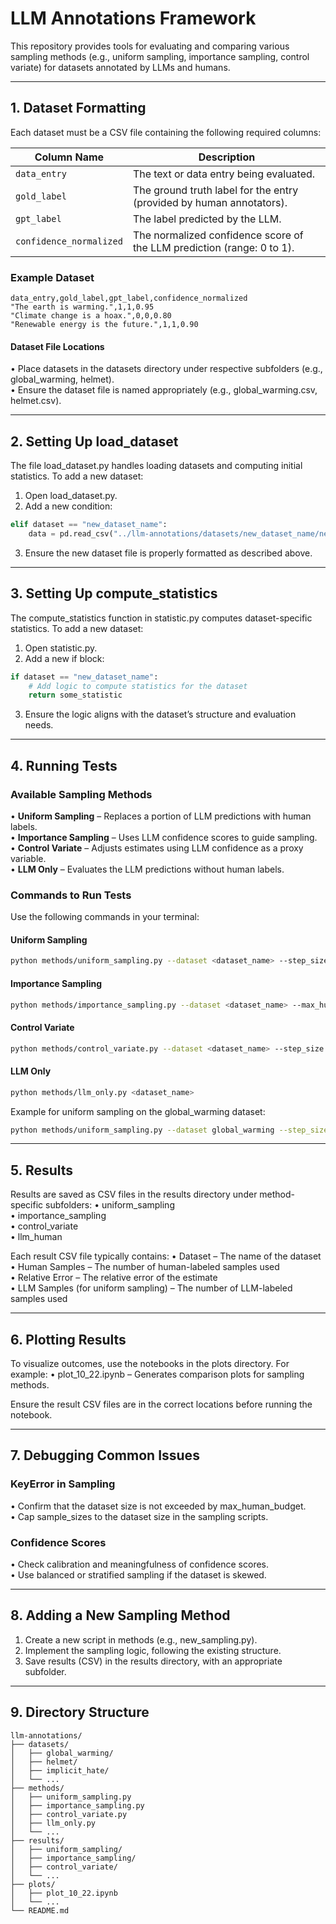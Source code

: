 # LLM Annotations Framework

This repository provides tools for evaluating and comparing various sampling methods (e.g., uniform sampling, importance sampling, control variate) for datasets annotated by LLMs and humans.

---

## 1. Dataset Formatting

Each dataset must be a CSV file containing the following required columns:

| Column Name             | Description                                                                    |
|-------------------------|--------------------------------------------------------------------------------|
| `data_entry`            | The text or data entry being evaluated.                                        |
| `gold_label`            | The ground truth label for the entry (provided by human annotators).           |
| `gpt_label`             | The label predicted by the LLM.                                                |
| `confidence_normalized` | The normalized confidence score of the LLM prediction (range: 0 to 1).         |

### Example Dataset
```csv
data_entry,gold_label,gpt_label,confidence_normalized
"The earth is warming.",1,1,0.95
"Climate change is a hoax.",0,0,0.80
"Renewable energy is the future.",1,1,0.90
```

#### Dataset File Locations
• Place datasets in the datasets directory under respective subfolders (e.g., global_warming, helmet).  
• Ensure the dataset file is named appropriately (e.g., global_warming.csv, helmet.csv).

---

## 2. Setting Up load_dataset

The file load_dataset.py handles loading datasets and computing initial statistics. To add a new dataset:
1. Open load_dataset.py.  
2. Add a new condition:
```python
elif dataset == "new_dataset_name":
    data = pd.read_csv("../llm-annotations/datasets/new_dataset_name/new_dataset_name.csv")
```
3. Ensure the new dataset file is properly formatted as described above.

---

## 3. Setting Up compute_statistics

The compute_statistics function in statistic.py computes dataset-specific statistics. To add a new dataset:
1. Open statistic.py.  
2. Add a new if block:
```python
if dataset == "new_dataset_name":
    # Add logic to compute statistics for the dataset
    return some_statistic
```
3. Ensure the logic aligns with the dataset’s structure and evaluation needs.

---

## 4. Running Tests

### Available Sampling Methods

• **Uniform Sampling** – Replaces a portion of LLM predictions with human labels.  
• **Importance Sampling** – Uses LLM confidence scores to guide sampling.  
• **Control Variate** – Adjusts estimates using LLM confidence as a proxy variable.  
• **LLM Only** – Evaluates the LLM predictions without human labels.

### Commands to Run Tests

Use the following commands in your terminal:

#### Uniform Sampling
```bash
python methods/uniform_sampling.py --dataset <dataset_name> --step_size 100 --repeat 1000 --save_dir results/uniform_sampling/
```

#### Importance Sampling
```bash
python methods/importance_sampling.py --dataset <dataset_name> --max_human_budget 999999 --step_size 100 --repeat 1000 --save_dir results/importance_sampling/
```

#### Control Variate
```bash
python methods/control_variate.py --dataset <dataset_name> --step_size 100 --max_human_budget 999999 --repeat 1000 --save_dir results/control_variate/
```

#### LLM Only
```bash
python methods/llm_only.py <dataset_name>
```

Example for uniform sampling on the global_warming dataset:
```bash
python methods/uniform_sampling.py --dataset global_warming --step_size 100 --repeat 1000 --save_dir results/uniform_sampling/
```

---

## 5. Results

Results are saved as CSV files in the results directory under method-specific subfolders:
• uniform_sampling  
• importance_sampling  
• control_variate  
• llm_human  

Each result CSV file typically contains:
• Dataset – The name of the dataset  
• Human Samples – The number of human-labeled samples used  
• Relative Error – The relative error of the estimate  
• LLM Samples (for uniform sampling) – The number of LLM-labeled samples used  

---

## 6. Plotting Results

To visualize outcomes, use the notebooks in the plots directory. For example:
• plot_10_22.ipynb – Generates comparison plots for sampling methods.  

Ensure the result CSV files are in the correct locations before running the notebook.

---

## 7. Debugging Common Issues

### KeyError in Sampling
• Confirm that the dataset size is not exceeded by max_human_budget.  
• Cap sample_sizes to the dataset size in the sampling scripts.

### Confidence Scores
• Check calibration and meaningfulness of confidence scores.  
• Use balanced or stratified sampling if the dataset is skewed.

---

## 8. Adding a New Sampling Method

1. Create a new script in methods (e.g., new_sampling.py).  
2. Implement the sampling logic, following the existing structure.  
3. Save results (CSV) in the results directory, with an appropriate subfolder.

---

## 9. Directory Structure

```
llm-annotations/
├── datasets/
│   ├── global_warming/
│   ├── helmet/
│   ├── implicit_hate/
│   └── ...
├── methods/
│   ├── uniform_sampling.py
│   ├── importance_sampling.py
│   ├── control_variate.py
│   ├── llm_only.py
│   └── ...
├── results/
│   ├── uniform_sampling/
│   ├── importance_sampling/
│   ├── control_variate/
│   └── ...
├── plots/
│   ├── plot_10_22.ipynb
│   └── ...
└── README.md
```